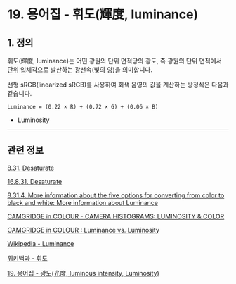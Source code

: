# 19. 용어집 - 휘도(輝度, luminance)

## 1. 정의
휘도(輝度, luminance)는 어떤 광원의 단위 면적당의 광도, 즉 광원의 단위 면적에서 단위 입체각으로 발산하는 광선속(빛의 양)을 의미합니다.

선형 sRGB(linearized sRGB)를 사용하여 회색 음영의 값을 계산하는 방정식은 다음과 같습니다.

```
Luminance = (0.22 × R) + (0.72 × G) + (0.06 × B)
```


- Luminosity

<a comment="Luminosity(광도)와 Luminance(휘도)와의 관계가 명확하지 않다."></a>

*** 

## 관련 정보

[8.31. Desaturate](https://docs.gimp.org/2.10/ko/gimp-filter-desaturate.html#idm32648)

[16.8.31. Desaturate](./16-08-31-desaturate.md)

[8.31.4. More information about the five options for converting from color to black and white: More information about Luminance](https://docs.gimp.org/2.10/ko/gimp-filter-desaturate.html#More-information-about-Luminance)

[CAMGRIDGE in COLOUR - CAMERA HISTOGRAMS: LUMINOSITY & COLOR](https://www.cambridgeincolour.com/tutorials/histograms2.htm)

[CAMGRIDGE in COLOUR : Luminance vs. Luminosity](https://www.cambridgeincolour.com/forums/thread23366.htm)

[Wikipedia - Luminance](https://en.wikipedia.org/wiki/Luminance)

[위키백과 - 휘도](https://ko.wikipedia.org/wiki/%ED%9C%98%EB%8F%84)

[19. 용어집 - 광도(光度, luminous intensity, Luminosity)](./19-glossaryx-luminosity.md)